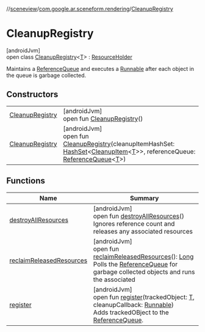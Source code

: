 //[sceneview](../../../index.md)/[com.google.ar.sceneform.rendering](../index.md)/[CleanupRegistry](index.md)

# CleanupRegistry

[androidJvm]\
open class [CleanupRegistry](index.md)&lt;[T](index.md)&gt; : [ResourceHolder](../../com.google.ar.sceneform.resources/-resource-holder/index.md)

Maintains a [ReferenceQueue](https://developer.android.com/reference/kotlin/java/lang/ref/ReferenceQueue.html) and executes a [Runnable](https://developer.android.com/reference/kotlin/java/lang/Runnable.html) after each object in the queue is garbage collected.

## Constructors

| | |
|---|---|
| [CleanupRegistry](-cleanup-registry.md) | [androidJvm]<br>open fun [CleanupRegistry](-cleanup-registry.md)() |
| [CleanupRegistry](-cleanup-registry.md) | [androidJvm]<br>open fun [CleanupRegistry](-cleanup-registry.md)(cleanupItemHashSet: [HashSet](https://developer.android.com/reference/kotlin/java/util/HashSet.html)&lt;[CleanupItem](../-cleanup-item/index.md)&lt;[T](../-load-renderable-from-filament-gltf-task/index.md)&gt;&gt;, referenceQueue: [ReferenceQueue](https://developer.android.com/reference/kotlin/java/lang/ref/ReferenceQueue.html)&lt;[T](../-load-renderable-from-filament-gltf-task/index.md)&gt;) |

## Functions

| Name | Summary |
|---|---|
| [destroyAllResources](destroy-all-resources.md) | [androidJvm]<br>open fun [destroyAllResources](destroy-all-resources.md)()<br>Ignores reference count and releases any associated resources |
| [reclaimReleasedResources](reclaim-released-resources.md) | [androidJvm]<br>open fun [reclaimReleasedResources](reclaim-released-resources.md)(): [Long](https://kotlinlang.org/api/latest/jvm/stdlib/kotlin/-long/index.html)<br>Polls the [ReferenceQueue](https://developer.android.com/reference/kotlin/java/lang/ref/ReferenceQueue.html) for garbage collected objects and runs the associated |
| [register](register.md) | [androidJvm]<br>open fun [register](register.md)(trackedObject: [T](../-load-renderable-from-filament-gltf-task/index.md), cleanupCallback: [Runnable](https://developer.android.com/reference/kotlin/java/lang/Runnable.html))<br>Adds trackedOBject to the [ReferenceQueue](https://developer.android.com/reference/kotlin/java/lang/ref/ReferenceQueue.html). |
